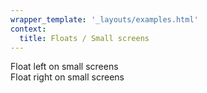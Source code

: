 ```yaml
---
wrapper_template: '_layouts/examples.html'
context:
  title: Floats / Small screens
---
```


<div class="p-card u-float-left--small" style="width: 20em">Float left on small screens</div>
<div class="p-card u-float-right--small" style="width: 20em">Float right on small screens</div>
